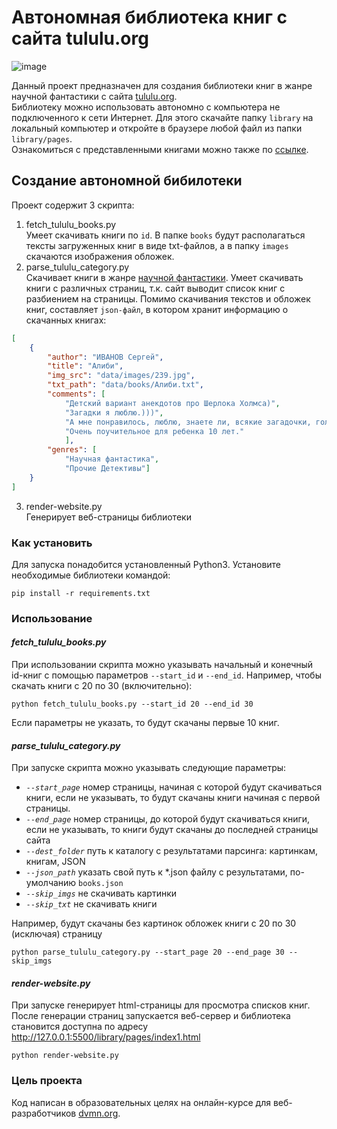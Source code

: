 # Автономная библиотека книг с сайта tululu.org
![image](https://user-images.githubusercontent.com/22379662/169149217-24a2c20d-f536-4248-be75-92bc4f694bbc.png)

Данный проект предназначен для создания библиотеки книг в жанре научной фантастики с сайта [tululu.org](https://tululu.org).  
Библиотеку можно использовать автономно с компьютера не подключенного к сети Интернет. Для этого скачайте папку `library` на локальный компьютер и откройте в браузере любой файл из папки `library/pages`.  
Ознакомиться с представленными книгами можно также по [ссылке](https://agrajaga.github.io/books-library/library/pages/index1.html).


## Создание автономной бибилотеки
Проект содержит 3 скрипта:
1. fetch_tululu_books.py  
Умеет скачивать книги по `id`. В папке `books` будут располагаться тексты загруженных книг в виде txt-файлов, а в папку `images` скачаются изображения обложек. 
2. parse_tululu_category.py  
Скачивает книги в жанре [научной фантастики](https://tululu.org/l55/). Умеет скачивать книги с различных страниц, т.к. сайт выводит список книг с разбиением на страницы. Помимо скачивания текстов и обложек книг, составляет `json-файл`, в котором хранит информацию о скачанных книгах:
```json
[
    {
        "author": "ИВАНОВ Сергей", 
        "title": "Алиби", 
        "img_src": "data/images/239.jpg", 
        "txt_path": "data/books/Алиби.txt", 
        "comments": [
            "Детский вариант анекдотов про Шерлока Холмса)", 
            "Загадки я люблю.)))", 
            "А мне понравилось, люблю, знаете ли, всякие загадочки, головоломочки, кроссвордики, Гимнастика ума, одним словом... \nВо всём можно найти положительные моменты, не разгадал загадку, так хоть гренки научился готовить отменные... :-)", 
            "Очень поучительное для ребенка 10 лет."
            ], 
        "genres": [
            "Научная фантастика", 
            "Прочие Детективы"]
    }
]
```
3. render-website.py  
Генерирует веб-страницы библиотеки


### Как установить

Для запуска понадобится установленный Python3. Установите необходимые библиотеки командой:
```
pip install -r requirements.txt
```

### Использование
#### ___fetch_tululu_books.py___
При использовании скрипта можно указывать начальный и конечный id-книг с помощью параметров `--start_id` и `--end_id`. Например, чтобы скачать книги с 20 по 30 (включительно):

```
python fetch_tululu_books.py --start_id 20 --end_id 30
```
Если параметры не указать, то будут скачаны первые 10 книг.

#### ___parse_tululu_category.py___
При запуске скрипта можно указывать следующие параметры:
- _`--start_page`_ номер страницы, начиная с которой будут скачиваться книги, если не указывать, то будут скачаны книги начиная с первой страницы.
- _`--end_page`_ номер страницы, до которой будут скачиваться книги, если не указывать, то книги будут скачаны до последней страницы сайта
- _`--dest_folder`_ путь к каталогу с результатами парсинга: картинкам, книгам, JSON
- _`--json_path`_ указать свой путь к *.json файлу с результатами, по-умолчанию `books.json`
- _`--skip_imgs`_ не скачивать картинки
- _`--skip_txt`_ не скачивать книги

Например, будут скачаны без картинок обложек книги с 20 по 30 (исключая) страницу
```
python parse_tululu_category.py --start_page 20 --end_page 30 --skip_imgs
```
#### ___render-website.py___
При запуске генерирует html-страницы для просмотра списков книг. После генерации страниц запускается веб-сервер и библиотека становится доступна по адресу http://127.0.0.1:5500/library/pages/index1.html
```
python render-website.py
```


### Цель проекта

Код написан в образовательных целях на онлайн-курсе для веб-разработчиков [dvmn.org](https://dvmn.org/).
